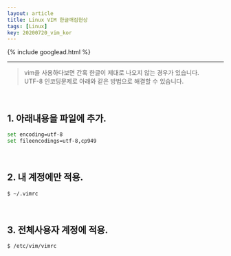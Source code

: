 ```yaml
---
layout: article
title: Linux VIM 한글깨짐현상
tags: [Linux]
key: 20200720_vim_kor
---
```


{% include googlead.html %}

---

>vim을 사용하다보면 간혹 한글이 제대로 나오지 않는 경우가 있습니다.  
>UTF-8 인코딩문제로 아래와 같은 방법으로 해결할 수 있습니다.

<br>

## 1. 아래내용을 파일에 추가.

```bash
set encoding=utf-8
set fileencodings=utf-8,cp949
```
<br>

## 2. 내 계정에만 적용.

```bash
$ ~/.vimrc
```
<br>

## 3. 전체사용자 계정에 적용.

```bash
$ /etc/vim/vimrc
```
<br>
